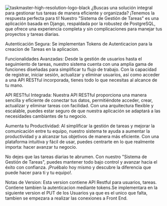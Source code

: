 ![taskmaster-high-resolution-logo-black](https://github.com/D4V1D16/TaskMaster/assets/99196362/65fc96f1-c5cf-488b-bdda-f7038ce56afe)
¿Buscas una solución integral para gestionar tus tareas de manera eficiente y organizada? ¡Tenemos la respuesta perfecta para ti! Nuestro "Sistema de Gestión de Tareas" es una aplicación basada en Django, respaldada por la robustez de PostgreSQL, que ofrece una experiencia completa y sin complicaciones para manejar tus proyectos y tareas diarias.

Autenticación Segura:
Se implementan Tokens de Autenticacion para la creacion de Tareas en la aplicacion.

Funcionalidades Avanzadas:
Desde la gestión de usuarios hasta el seguimiento de tareas, nuestro sistema cuenta con una amplia gama de funciones diseñadas para simplificar tu flujo de trabajo. Con la capacidad de registrar, iniciar sesión, actualizar y eliminar usuarios, así como acceder a una API RESTful incorporada, tienes todo lo que necesitas al alcance de tu mano.

API RESTful Integrada:
Nuestra API RESTful proporciona una manera sencilla y eficiente de conectar tus datos, permitiéndote acceder, crear, actualizar y eliminar tareas con facilidad. Con una arquitectura flexible y escalable, puedes estar seguro de que nuestra aplicación se adaptará a las necesidades cambiantes de tu negocio.

Aumenta tu Productividad:
Al simplificar la gestión de tareas y mejorar la comunicación entre tu equipo, nuestro sistema te ayuda a aumentar la productividad y a alcanzar tus objetivos de manera más eficiente. Con una plataforma intuitiva y fácil de usar, puedes centrarte en lo que realmente importa: hacer avanzar tu negocio.

No dejes que las tareas diarias te abrumen. Con nuestro "Sistema de Gestión de Tareas", puedes mantener todo bajo control y avanzar hacia el éxito con confianza. ¡Pruébalo hoy mismo y descubre la diferencia que puede hacer para ti y tu equipo!.














Notas de Version: Esta version contiene API Restful para usuarios, tareas. Contiene tambien la autenticacion mediante tokens.Se implementara en la siguiente version el PUT de los Usuarios ya que es el unico que falta, tambien se empezara a realizar las conexiones a Front End.
